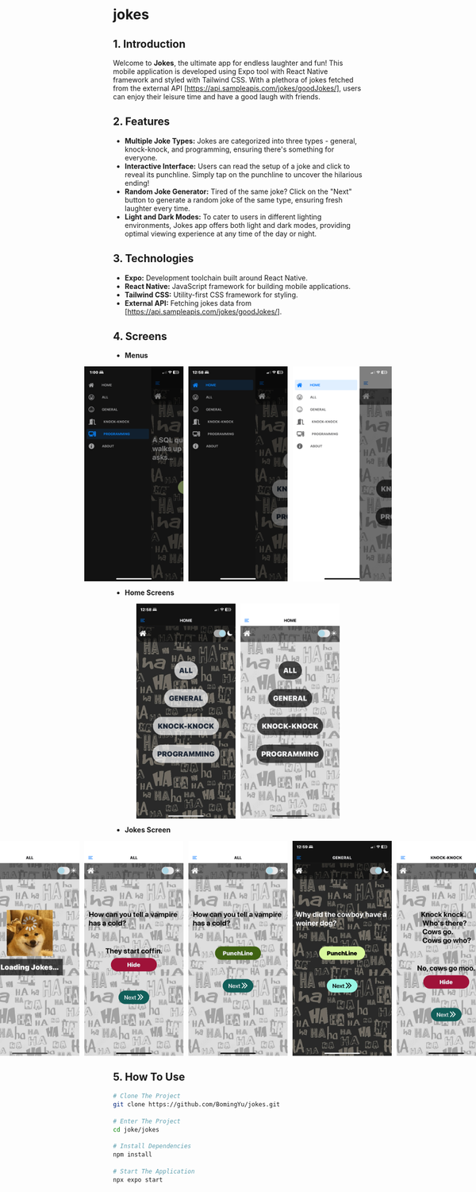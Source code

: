 # jokes

## 1. Introduction

Welcome to **Jokes**, the ultimate app for endless laughter and fun! This mobile application is developed using Expo tool with React Native framework and styled with Tailwind CSS. With a plethora of jokes fetched from the external API [https://api.sampleapis.com/jokes/goodJokes/], users can enjoy their leisure time and have a good laugh with friends.

## 2. Features
- **Multiple Joke Types:** Jokes are categorized into three types - general, knock-knock, and programming, ensuring there's something for everyone.
- **Interactive Interface:** Users can read the setup of a joke and click to reveal its punchline. Simply tap on the punchline to uncover the hilarious ending!
- **Random Joke Generator:** Tired of the same joke? Click on the "Next" button to generate a random joke of the same type, ensuring fresh laughter every time.
- **Light and Dark Modes:** To cater to users in different lighting environments, Jokes app offers both light and dark modes, providing optimal viewing experience at any time of the day or night.

## 3. Technologies
- **Expo:** Development toolchain built around React Native.
- **React Native:** JavaScript framework for building mobile applications.
- **Tailwind CSS:** Utility-first CSS framework for styling.
- **External API:** Fetching jokes data from [https://api.sampleapis.com/jokes/goodJokes/].

## 4. Screens
- **Menus**
<div style="display: flex; justify-content: center;">
    <img src="./reportImages/menuDark.jpg" alt="Screenshot 1" width="200" style="margin-right: 10px;">
    <img src="./reportImages/menuDark2.jpg" alt="Screenshot 2" width="200" style="margin-right: 10px;">
    <img src="./reportImages/menuLight.jpg" alt="Screenshot 3" width="200">
</div>

- **Home Screens**
<div style="display: flex; justify-content: center;">
    <img src="./reportImages/homeDark.jpg" alt="Screenshot 1" width="200" style="margin-right: 10px;">
    <img src="./reportImages/homeLight.jpg" alt="Screenshot 2" width="200">
</div>

- **Jokes Screen**
<div style="display: flex; justify-content: center;">
    <img src="./reportImages/allDark.jpg" alt="Screenshot 1" width="200" style="margin-right: 10px;">
    <img src="./reportImages/Alldark2.jpg" alt="Screenshot 2" width="200" style="margin-right: 10px;">
    <img src="./reportImages/allLight.jpg" alt="Screenshot 3" width="200" style="margin-right: 10px;">
    <img src="./reportImages/allLight2.jpg" alt="Screenshot 4" width="200" style="margin-right: 10px;">
    <img src="./reportImages/allLight3.jpg" alt="Screenshot 5" width="200" style="margin-right: 10px;">
    <img src="./reportImages/generalDark.jpg" alt="Screenshot 6" width="200" style="margin-right: 10px;">
    <img src="./reportImages/knockLight.jpg" alt="Screenshot 7" width="200" style="margin-right: 10px;">
    <img src="./reportImages/progDark.jpg" alt="Screenshot 8" width="200" style="margin-right: 10px;">
    <img src="./reportImages/progLight.jpg" alt="Screenshot 9" width="200">
</div>

## 5. How To Use
```bash
# Clone The Project
git clone https://github.com/BomingYu/jokes.git

# Enter The Project
cd joke/jokes

# Install Dependencies
npm install

# Start The Application
npx expo start
```
